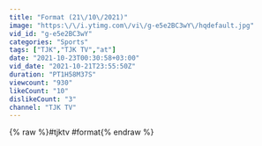 ```yaml
---
title: "Format (21\/10\/2021)"
image: "https:\/\/i.ytimg.com\/vi\/g-e5e2BC3wY\/hqdefault.jpg"
vid_id: "g-e5e2BC3wY"
categories: "Sports"
tags: ["TJK","TJK TV","at"]
date: "2021-10-23T00:30:58+03:00"
vid_date: "2021-10-21T23:55:50Z"
duration: "PT1H58M37S"
viewcount: "930"
likeCount: "10"
dislikeCount: "3"
channel: "TJK TV"
---
```

{% raw %}#tjktv #format{% endraw %}

